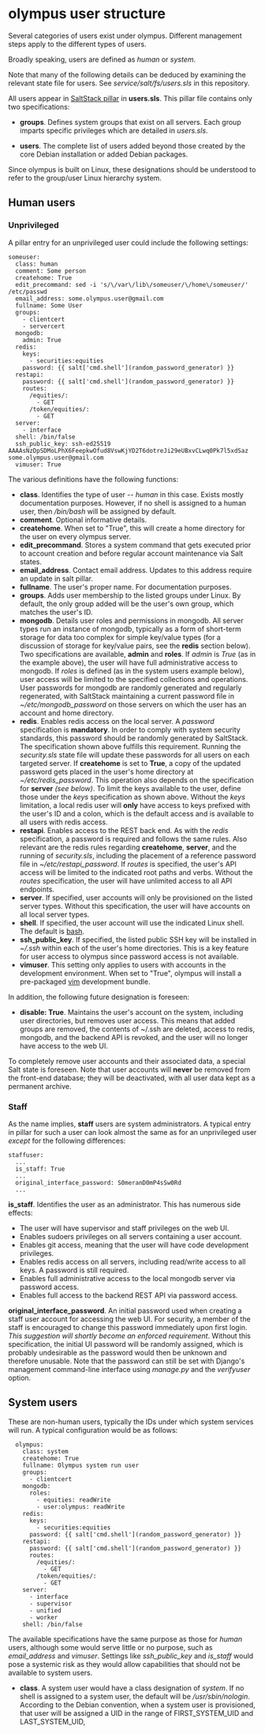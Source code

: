 # olympus user structure

Several categories of users exist under olympus. Different management steps
apply to the different types of users.

Broadly speaking, users are defined as *human* or *system*.

Note that many of the following details can be deduced by examining the
relevant state file for users. See *service/salt/fs/users.sls* in this
repository.

All users appear in [SaltStack pillar](https://docs.saltproject.io/en/latest/topics/tutorials/pillar.html)
in **users.sls**. This pillar file contains only two specifications:

* **groups**. Defines system groups that exist on all servers. Each group
imparts specific privileges which are detailed in *users.sls*.

* **users**. The complete list of users added beyond those created by
the core Debian installation or added Debian packages.

Since olympus is built on Linux, these designations should be understood to
refer to the group/user Linux hierarchy system. 

## Human users

### Unprivileged

A pillar entry for an unprivileged user could include the following settings:

```
someuser:
  class: human
  comment: Some person
  createhome: True
  edit_precommand: sed -i 's/\/var\/lib\/someuser/\/home\/someuser/' /etc/passwd
  email_address: some.olympus.user@gmail.com
  fullname: Some User
  groups:
    - clientcert
    - servercert
  mongodb:
    admin: True
  redis:
    keys:
      - securities:equities
    password: {{ salt['cmd.shell'](random_password_generator) }}
  restapi:
    password: {{ salt['cmd.shell'](random_password_generator) }}
    routes:
      /equities/:
        - GET
      /token/equities/:
        - GET
  server:
    - interface
  shell: /bin/false
  ssh_public_key: ssh-ed25519 AAAAsNzDpSDMoLPhX6FeepkwOfud8VswKjYD2T6dotreJi29eUBxvCLwq0Pk7l5xdSaz some.olympus.user@gmail.com
  vimuser: True
```

The various definitions have the following functions:

* **class**. Identifies the type of user -- *human* in this case. Exists mostly
documentation purposes. However, if no shell is assigned to a human user, then
*/bin/bash* will be assigned by default.
* **comment**. Optional informative details.
* **createhome**. When set to "True", this will create a home directory for the
user on every olympus server.
* **edit_precommand**. Stores a system command that gets executed prior to
account creation and before regular account maintenance via Salt states.
* **email_address**. Contact email address. Updates to this address require
an update in salt pillar.
* **fullname**. The user's proper name. For documentation purposes.
* **groups**. Adds user membership to the listed groups under Linux. By
default, the only group added will be the user's own group, which matches the
user's ID.
* **mongodb**. Details user roles and permissions in mongodb. All server types
run an instance of mongodb, typically as a form of short-term storage for
data too complex for simple key/value types (for a discussion of storage for
key/value pairs, see the **redis** section below). Two specifications are
available, **admin** and **roles**.  If *admin* is *True* (as in the example
above), the user will have full administrative access to mongodb. If *roles* is
defined (as in the system users example below), user access will be limited to
the specified collections and operations. User passwords for mongodb are
randomly generated and regularly regenerated, with SaltStack maintaining a
current password file in *~/etc/mongodb_password* on those servers on which the
user has an account and home directory.
* **redis**. Enables redis access on the local server. A *password*
specification is **mandatory**. In order to comply with system security
standards, this password should be randomly generated by SaltStack. The
specification shown above fulfills this requirement. Running the
*security.sls* state file will update these passwords for all users on each
targeted server. If **createhome** is set to **True**, a copy of the
updated password gets placed in the user's home directory at 
*~/etc/redis_password*. This operation also depends on the specification for
**server** *(see below)*. To limit the keys available to the user, define
those under the *keys* specification as shown above. Without the *keys*
limitation, a local redis user will **only** have access to keys prefixed with
the user's ID and a colon, which is the default access and is available to all
users with redis access.
* **restapi**. Enables access to the REST back end. As with the *redis* 
specification, a password is required and follows the same rules. Also
relevant are the redis rules regarding **createhome**, **server**, and the
running of *security.sls*, including the placement of a reference password file
in *~/etc/restapi_password*. If *routes* is specified, the user's API access
will be limited to the indicated root paths and verbs. Without the *routes*
specification, the user will have unlimited access to all API endpoints.
* **server**. If specified, user accounts will only be provisioned on the
listed server types. Without this specification, the user will have accounts
on all local server types.
* **shell**. If specified, the user account will use the indicated Linux
shell. The default is [bash](https://www.gnu.org/software/bash/).
* **ssh_public_key**. If specified, the listed public SSH key will be
installed in *~/.ssh* within each of the user's home directories. This is a
key feature for user access to olympus since password access is not available.
* **vimuser**. This setting only applies to users with accounts in the
development environment. When set to "True", olympus will install a
pre-packaged [vim](https://www.vim.org/) development bundle.

In addition, the following future designation is foreseen:

* **disable: True**. Maintains the user's account on the system, including user
directories, but removes user access. This means that added groups are 
removed, the contents of ~/.ssh are deleted, access to redis, mongodb, and the
backend API is revoked, and the user will no longer have access to the web UI.

To completely remove user accounts and their associated data, a special Salt
state is foreseen. Note that user accounts will **never** be removed from the
front-end database; they will be deactivated, with all user data kept as a
permanent archive.

### Staff

As the name implies, **staff** users are system administrators. A typical entry
in pillar for such a user can look almost the same as for an unprivileged user
*except* for the following differences:

```
staffuser:
  ...
  is_staff: True
  ...
  original_interface_password: S0meranD0mP4sSw0Rd
  ...
```

**is_staff**. Identifies the user as an administrator. This has numerous
side effects:

* The user will have supervisor and staff privileges on the web UI.
* Enables sudoers privileges on all servers containing a user account.
* Enables git access, meaning that the user will have code development
privileges.
* Enables redis access on all servers, including read/write access to all
keys. A password is still required.
* Enables full administrative access to the local mongodb server via
password access.
* Enables full access to the backend REST API via password access.

**original_interface_password**. An initial password used when creating a staff
user account for accessing the web UI. For security, a member of the staff is
encouraged to change this password immediately upon first login. *This 
suggestion will shortly become an enforced requirement*. Without this
specification, the initial UI password will be randomly assigned, which is
probably undesirable as the password would then be unknown and therefore
unusable. Note that the password can still be set with Django's management
command-line interface using *manage.py* and the *verifyuser* option.

## System users

These are non-human users, typically the IDs under which system services
will run. A typical configuration would be as follows:

```
  olympus:
    class: system
    createhome: True
    fullname: Olympus system run user
    groups:
      - clientcert
    mongodb:
      roles:
        - equities: readWrite
        - user:olympus: readWrite
    redis:
      keys:
        - securities:equities
      password: {{ salt['cmd.shell'](random_password_generator) }}
    restapi:
      password: {{ salt['cmd.shell'](random_password_generator) }}
      routes:
        /equities/:
          - GET
        /token/equities/:
          - GET
    server:
      - interface
      - supervisor
      - unified
      - worker
    shell: /bin/false
```

The available specifications have the same purpose as those for *human* users,
although some would serve little or no purpose, such as *email_address* and
*vimuser*. Settings like *ssh_public_key* and *is_staff* would pose a
systemic risk as they would allow capabilities that should not be available to
system users.

* **class**. A system user would have a class designation of *system*. If no
shell is assigned to a system user, the default will be */usr/sbin/nologin*.
According to the Debian convention, when a system user is provisioned, that
user will be assigned a UID in the range of FIRST_SYSTEM_UID and
LAST_SYSTEM_UID,
